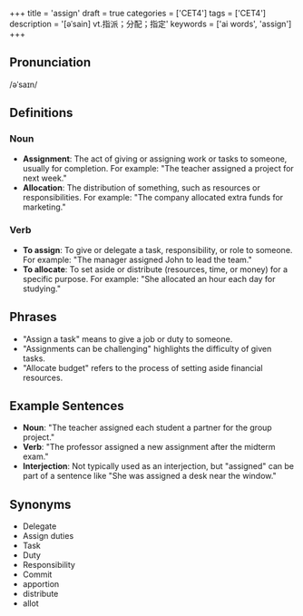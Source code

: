 +++
title = 'assign'
draft = true
categories = ['CET4']
tags = ['CET4']
description = '[əˈsain] vt.指派；分配；指定'
keywords = ['ai words', 'assign']
+++

## Pronunciation
/əˈsaɪn/

## Definitions
### Noun
- **Assignment**: The act of giving or assigning work or tasks to someone, usually for completion. For example: "The teacher assigned a project for next week."
- **Allocation**: The distribution of something, such as resources or responsibilities. For example: "The company allocated extra funds for marketing."

### Verb
- **To assign**: To give or delegate a task, responsibility, or role to someone. For example: "The manager assigned John to lead the team."
- **To allocate**: To set aside or distribute (resources, time, or money) for a specific purpose. For example: "She allocated an hour each day for studying."

## Phrases
- "Assign a task" means to give a job or duty to someone.
- "Assignments can be challenging" highlights the difficulty of given tasks.
- "Allocate budget" refers to the process of setting aside financial resources.

## Example Sentences
- **Noun**: "The teacher assigned each student a partner for the group project."
- **Verb**: "The professor assigned a new assignment after the midterm exam."
- **Interjection**: Not typically used as an interjection, but "assigned" can be part of a sentence like "She was assigned a desk near the window."

## Synonyms
- Delegate
- Assign duties
- Task
- Duty
- Responsibility
- Commit
- apportion
- distribute
- allot
